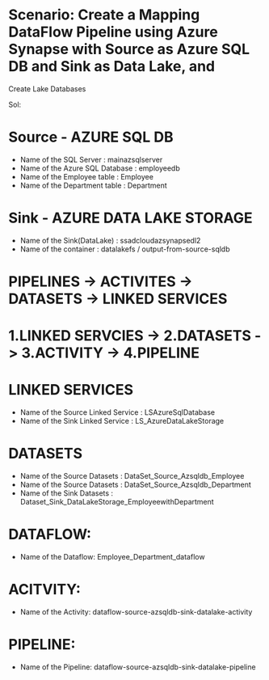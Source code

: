 # Scenario: Create a Mapping DataFlow Pipeline using Azure Synapse with Source as Azure SQL DB and Sink as Data Lake, and
Create Lake Databases

Sol:

# Source - AZURE SQL DB
- Name of the SQL Server            : mainazsqlserver
- Name of the Azure SQL Database    : employeedb
- Name of the Employee table        : Employee
- Name of the Department table      : Department


# Sink - AZURE DATA LAKE STORAGE
- Name of the Sink(DataLake) : ssadcloudazsynapsedl2
- Name of the container      : datalakefs / output-from-source-sqldb


# PIPELINES -> ACTIVITES -> DATASETS -> LINKED SERVICES

# 1.LINKED SERVCIES -> 2.DATASETS -> 3.ACTIVITY -> 4.PIPELINE


# LINKED SERVICES
- Name of the Source Linked Service : LSAzureSqlDatabase
- Name of the Sink Linked Service   : LS_AzureDataLakeStorage


# DATASETS
- Name of the Source Datasets       : DataSet_Source_Azsqldb_Employee
- Name of the Source Datasets       : DataSet_Source_Azsqldb_Department
- Name of the Sink Datasets         : Dataset_Sink_DataLakeStorage_EmployeewithDepartment

# DATAFLOW:
- Name of the Dataflow: Employee_Department_dataflow

# ACITVITY:
- Name of the Activity: dataflow-source-azsqldb-sink-datalake-activity

# PIPELINE:
- Name of the Pipeline: dataflow-source-azsqldb-sink-datalake-pipeline
